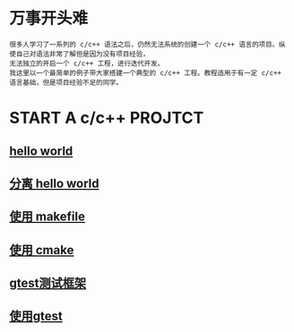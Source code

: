 # 万事开头难
    很多人学习了一系列的 c/c++ 语法之后，仍然无法系统的创建一个 c/c++ 语言的项目。纵使自己对语法非常了解但是因为没有项目经验，
    无法独立的开启一个 c/c++ 工程，进行迭代开发。
    我这里以一个最简单的例子带大家搭建一个典型的 c/c++ 工程。教程适用于有一定 c/c++ 语言基础，但是项目经验不足的同学。
# START A c/c++ PROJTCT
## [hello world](https://github.com/jinfeihan57/start_A_c_cpp_project/tree/hello_world)
## [分离 hello world](https://github.com/jinfeihan57/start_A_c_cpp_project/tree/separate_stage2)
## [使用 makefile](https://github.com/jinfeihan57/start_A_c_cpp_project/tree/use_makefile)
## [使用 cmake](https://github.com/jinfeihan57/start_A_c_cpp_project/tree/cmake_stage2)
## [gtest测试框架](https://github.com/jinfeihan57/start_A_c_cpp_project/tree/add_gtest)
## [使用gtest](https://github.com/jinfeihan57/start_A_c_cpp_project/tree/use_gtest_stage1)
<br>
